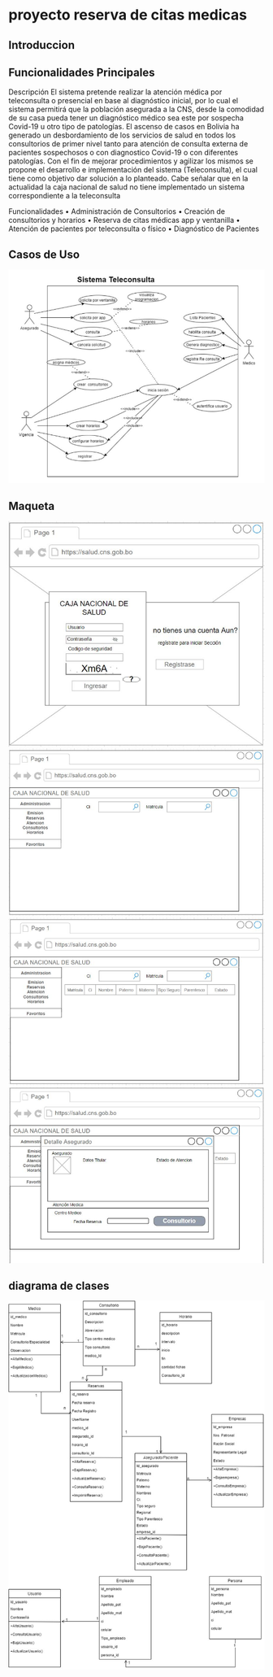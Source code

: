 # proyecto reserva de citas medicas
## Introduccion
## Funcionalidades Principales
Descripción
El sistema pretende realizar la atención médica por teleconsulta o presencial en base al diagnóstico inicial, por lo cual el sistema permitirá que la población asegurada a la CNS, desde la comodidad de su casa pueda tener un diagnóstico médico sea este por sospecha Covid-19 u otro tipo de patologías. El ascenso de casos en Bolivia ha generado un desbordamiento de los servicios de salud en todos los consultorios de primer nivel tanto para atención de consulta externa de pacientes sospechosos o con diagnostico Covid-19 o con diferentes patologías.  Con el fin de mejorar procedimientos y agilizar los mismos se propone el desarrollo e implementación del sistema (Teleconsulta), el cual tiene como objetivo dar solución a lo planteado.
Cabe señalar que en la actualidad la caja nacional de salud no tiene implementado un sistema correspondiente a la teleconsulta 

Funcionalidades
•	Administración de Consultorios
•	Creación de consultorios y horarios
•	Reserva de citas médicas app y ventanilla
•	Atención de pacientes por teleconsulta o físico 
•	Diagnóstico de Pacientes

## Casos de Uso
![ caso de uso del sistema](caso.jpg)
## Maqueta
![ login](maq1.jpg)
![ principal](maq2.jpg)
![ busqueda asegurado](maq3.jpg)
![ maq2detalle asegurado](maq4.jpg)
## diagrama de clases

![ diagrama de clases](diagrama.jpg)




